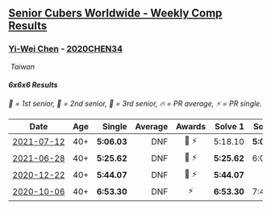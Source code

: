 <style>table {white-space: nowrap;}</style>
<link rel="stylesheet" type="text/css" href="/scw-comp/css/flags.css" />

## [Senior Cubers Worldwide - Weekly Comp Results](/scw-comp/results/)
### [Yi-Wei Chen](README.md) - [2020CHEN34](https://www.worldcubeassociation.org/persons/2020CHEN34?event=666)

<i class="flag flag-TW" />&nbsp;Taiwan

#### 6x6x6 Results

<span style="white-space: nowrap;">🥇 = 1st senior</span>, <span style="white-space: nowrap;">🥈 = 2nd senior</span>, <span style="white-space: nowrap;">🥉 = 3rd senior</span>, <span style="white-space: nowrap;">🔥 = PR average</span>, <span style="white-space: nowrap;">⚡ = PR single</span>.

| Date | Age | Single | Average | Awards | Solve 1 | Solve 2 | Solve 3 | Video |
| :--: | :--: | --: | --: | :--: | --: | --: | --: | :-- |
| [2021-07-12](../../results/2021-07-12/666.md) | 40+ | **5:06.03** | DNF | 🥉 ⚡ | 5:18.10 | **5:06.03** | DNS | [Desktop](https://www.facebook.com/events/3019269651530977/permalink/3034771446647464) / [Mobile](https://m.facebook.com/events/3019269651530977?view=permalink&id=3034771446647464) |
| [2021-06-28](../../results/2021-06-28/666.md) | 40+ | **5:25.62** | DNF | 🥉 ⚡ | **5:25.62** | 6:01.58 | DNS | [Desktop](https://www.facebook.com/events/248738199926629/permalink/252251336241982) / [Mobile](https://m.facebook.com/events/248738199926629?view=permalink&id=252251336241982) |
| [2020-12-22](../../results/2020-12-22/666.md) | 40+ | **5:44.07** | DNF | 🥉 ⚡ | **5:44.07** | DNS | DNS | [Desktop](https://www.facebook.com/events/202563571576862/permalink/203732458126640) / [Mobile](https://m.facebook.com/events/202563571576862?view=permalink&id=203732458126640) |
| [2020-10-06](../../results/2020-10-06/666.md) | 40+ | **6:53.30** | DNF | ⚡ | **6:53.30** | 7:49.10 | DNS | [Desktop](https://www.facebook.com/events/2766581680255939/permalink/2769786429935464) / [Mobile](https://m.facebook.com/events/2766581680255939?view=permalink&id=2769786429935464) |


<!-- Global site tag (gtag.js) - Google Analytics -->
<script async src="https://www.googletagmanager.com/gtag/js?id=UA-86348435-3"></script>
<script>window.dataLayer = window.dataLayer || []; function gtag() {dataLayer.push(arguments);} gtag('js', new Date()); gtag('config', 'UA-86348435-3');</script>
